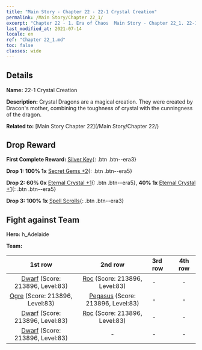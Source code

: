 ```yaml
---
title: "Main Story - Chapter 22 - 22-1 Crystal Creation"
permalink: /Main Story/Chapter 22_1/
excerpt: "Chapter 22 - 1. Era of Chaos  Main Story - Chapter 22_1. 22-1 Crystal Creation"
last_modified_at: 2021-07-14
locale: en
ref: "Chapter 22_1.md"
toc: false
classes: wide
---
```


## Details

 **Name:** 22-1 Crystal Creation

 **Description:** Crystal Dragons are a magical creation. They were created by Dracon's mother, combining the toughness of crystal with the cunningness of the dragon.

 **Related to:** [Main Story Chapter 22](/Main Story/Chapter 22/)

## Drop Reward

 **First Complete Reward:** [Silver Key](/Items/con_693/){: .btn .btn--era3}

 **Drop 1:** **100% 1x** [Secret Gems +2](/Items/mat_79/){: .btn .btn--era5}

 **Drop 2:** **60% 0x** [Eternal Crystal +1](/Items/mat_73/){: .btn .btn--era5}, **40% 1x** [Eternal Crystal +1](/Items/mat_73/){: .btn .btn--era5}

 **Drop 3:** **100% 1x** [Spell Scrolls](/Items/con_694/){: .btn .btn--era3}


## Fight against Team
 **Hero:** h_Adelaide

 **Team:**


  | 1st row | 2nd row | 3rd row | 4th row |
  |:----:|:----:|:----|:----:|
  | [Dwarf](/units/Dwarf/) (Score: 213896, Level:83)  | [Roc](/units/Roc/) (Score: 213896, Level:83)  | - | - |
  | [Ogre](/units/Ogre/) (Score: 213896, Level:83)  | [Pegasus](/units/Pegasus/) (Score: 213896, Level:83)  | - | - |
  | [Dwarf](/units/Dwarf/) (Score: 213896, Level:83)  | [Roc](/units/Roc/) (Score: 213896, Level:83)  | - | - |
  | [Dwarf](/units/Dwarf/) (Score: 213896, Level:83)  | - | - | - |


